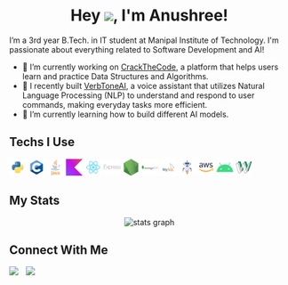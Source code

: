 <div align="center">
<h1> Hey <img src="https://raw.githubusercontent.com/MartinHeinz/MartinHeinz/master/wave.gif" width="30">, I'm Anushree!</h1>
</div>

I’m a 3rd year B.Tech. in IT student at Manipal Institute of Technology. I'm passionate about everything related to Software Development and AI! 

- 📌 I’m currently working on [CrackTheCode](https://crackthecode-v1.vercel.app/), a platform that helps users learn and practice Data Structures and Algorithms. 
- 📌 I recently built [VerbToneAI](https://github.com/anushreejha/VerbToneAI), a voice assistant that utilizes Natural Language Processing (NLP) to understand and respond to user commands, making everyday tasks more efficient.
- 📌 I’m currently learning how to build different AI models.

<h2> Techs I Use </h2>

<div>
  <code><img height="30" src="https://raw.githubusercontent.com/github/explore/main/topics/python/python.png"></code>
  <code><img height="30" src="https://raw.githubusercontent.com/github/explore/main/topics/c/c.png"></code>
  <code><img height="30" src="https://raw.githubusercontent.com/github/explore/main/topics/java/java.png"></code>
  <code><img height="30" src="https://raw.githubusercontent.com/github/explore/main/topics/kotlin/kotlin.png"></code>
  <code><img height="30" src="https://raw.githubusercontent.com/github/explore/main/topics/react/react.png"></code>
  <code><img height="30" src="https://raw.githubusercontent.com/github/explore/main/topics/express/express.png"></code>
  <code><img height="30" src="https://raw.githubusercontent.com/github/explore/main/topics/nodejs/nodejs.png"></code>
  <code><img height="30" src="https://raw.githubusercontent.com/github/explore/main/topics/mongodb/mongodb.png"></code>
  <code><img height="30" src="https://raw.githubusercontent.com/github/explore/main/topics/mysql/mysql.png"></code>
  <code><img height="30" src="https://raw.githubusercontent.com/github/explore/main/topics/ai/ai.png"></code>
  <code><img height="30" src="https://raw.githubusercontent.com/github/explore/main/topics/aws/aws.png"></code>
  <code><img height="30" src="https://raw.githubusercontent.com/github/explore/main/topics/android/android.png"></code>
  <code><img height="30" src="https://raw.githubusercontent.com/github/explore/main/topics/web/web.png"></code>
</div>

<h2> My Stats </h2> 

<div align="center">
  <img src="https://github-profile-summary-cards.vercel.app/api/cards/profile-details?username=anushreejha&theme=radical" width=750  alt="stats graph"/>
</div>

<h2> Connect With Me </h2>

<div>
  <a href="https://www.linkedin.com/in/anushreejha/"><img align="left" src="https://github.com/dheereshagrwal/colored-icons/blob/master/public/logos/linkedin/linkedin.svg" width="30px"/></a>
  <a href="mailto:dj.jarout@gmail.com"><img align="left" src="https://github.com/dheereshagrwal/colored-icons/blob/master/public/logos/gmail/gmail.svg" width="30px"/></a>
</div>
